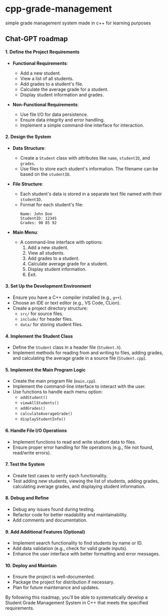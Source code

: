 # cpp-grade-management
simple grade management system made in c++ for learning purposes 

## Chat-GPT roadmap

#### 1. **Define the Project Requirements**

- **Functional Requirements**:
  - Add a new student.
  - View a list of all students.
  - Add grades to a student's file.
  - Calculate the average grade for a student.
  - Display student information and grades.

- **Non-Functional Requirements**:
  - Use file I/O for data persistence.
  - Ensure data integrity and error handling.
  - Implement a simple command-line interface for interaction.

#### 2. **Design the System**

- **Data Structure**:
  - Create a `Student` class with attributes like `name`, `studentID`, and `grades`.
  - Use files to store each student's information. The filename can be based on the `studentID`.

- **File Structure**:
  - Each student's data is stored in a separate text file named with their `studentID`.
  - Format for each student's file:
    ```plaintext
    Name: John Doe
    StudentID: 12345
    Grades: 90 85 92
    ```

- **Main Menu**:
  - A command-line interface with options:
    1. Add a new student.
    2. View all students.
    3. Add grades to a student.
    4. Calculate average grade for a student.
    5. Display student information.
    6. Exit.

#### 3. **Set Up the Development Environment**

- Ensure you have a C++ compiler installed (e.g., `g++`).
- Choose an IDE or text editor (e.g., VS Code, CLion).
- Create a project directory structure:
  - `src/` for source files.
  - `include/` for header files.
  - `data/` for storing student files.

#### 4. **Implement the Student Class**

- Define the `Student` class in a header file (`Student.h`).
- Implement methods for reading from and writing to files, adding grades, and calculating the average grade in a source file (`Student.cpp`).

#### 5. **Implement the Main Program Logic**

- Create the main program file (`main.cpp`).
- Implement the command-line interface to interact with the user.
- Use functions to handle each menu option:
  - `addStudent()`
  - `viewAllStudents()`
  - `addGrades()`
  - `calculateAverageGrade()`
  - `displayStudentInfo()`

#### 6. **Handle File I/O Operations**

- Implement functions to read and write student data to files.
- Ensure proper error handling for file operations (e.g., file not found, read/write errors).

#### 7. **Test the System**

- Create test cases to verify each functionality.
- Test adding new students, viewing the list of students, adding grades, calculating average grades, and displaying student information.

#### 8. **Debug and Refine**

- Debug any issues found during testing.
- Refactor code for better readability and maintainability.
- Add comments and documentation.

#### 9. **Add Additional Features (Optional)**

- Implement search functionality to find students by name or ID.
- Add data validation (e.g., check for valid grade inputs).
- Enhance the user interface with better formatting and error messages.

#### 10. **Deploy and Maintain**

- Ensure the project is well-documented.
- Package the project for distribution if necessary.
- Plan for future maintenance and updates.

By following this roadmap, you'll be able to systematically develop a Student Grade Management System in C++ that meets the specified requirements.

